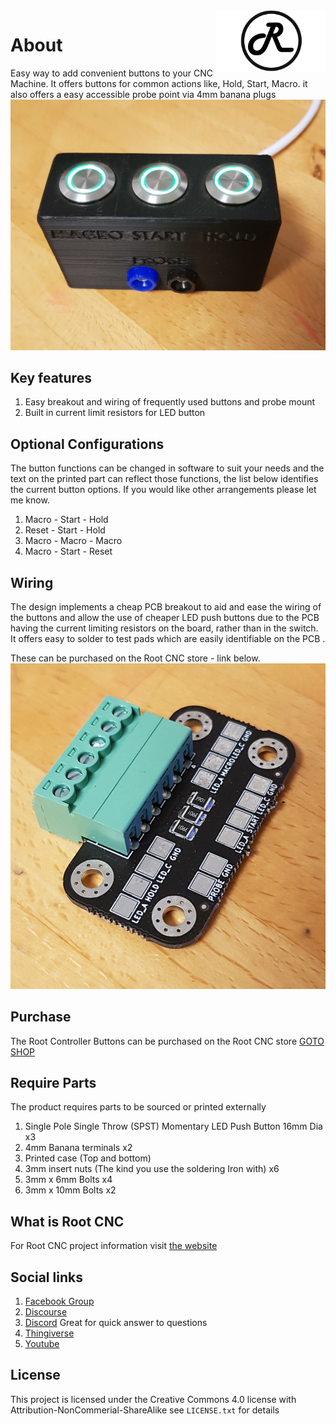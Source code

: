 <img align="right" width=175 src="https://github.com/RootCNC/CNC-Button-and-Probe/blob/main/Media/R_Logo.png" />

# About
Easy way to add convenient buttons to your CNC Machine. It offers buttons for common actions like, Hold, Start, Macro. it also offers a easy accessible probe point via 4mm banana plugs
![Button mount](https://github.com/RootCNC/CNC-Button-and-Probe/blob/main/Media/20220202_214222.jpg)

## Key features 
1. Easy breakout and wiring of frequently used buttons and probe mount
2. Built in current limit resistors for LED button

## Optional Configurations
The button functions can be changed in software to suit your needs and the text on the printed part can reflect those functions, the list below identifies the current button options. If you would like other arrangements please let me know.

1. Macro - Start - Hold
2. Reset - Start - Hold
3. Macro - Macro - Macro
4. Macro - Start - Reset

## Wiring
The design implements a cheap PCB breakout to aid and ease the wiring of the buttons and allow the use of cheaper LED push buttons due to the PCB having the current limiting resistors on the board, rather than in the switch. It offers easy to solder to test pads which are easily identifiable on the PCB .

These can be purchased on the Root CNC store - link below.
![Easy Wire PCB ](https://github.com/RootCNC/CNC-Button-and-Probe/blob/main/Media/20220202_210839.jpg)


## Purchase
The Root Controller Buttons can be purchased on the Root CNC store
[GOTO SHOP](https://rootcnc.com/product-category/electronics/)

## Require Parts
The product requires parts to be sourced or printed externally
1. Single Pole Single Throw (SPST) Momentary LED Push Button 16mm Dia x3
2. 4mm Banana terminals x2
3. Printed case (Top and bottom)
4. 3mm insert nuts (The kind you use the soldering Iron with) x6
5. 3mm x 6mm Bolts x4
6. 3mm x 10mm Bolts x2




## What is Root CNC
For Root CNC project information 
visit [the website](https://rootcnc.com)
## Social links

 1. [Facebook Group](https://www.facebook.com/groups/rootcnc/) 
 2. [Discourse](https://rootcnc.discourse.group/) 
 3. [Discord](https://discord.gg/93Ue5SwthW) Great for quick answer to questions
 4. [Thingiverse](https://www.thingiverse.com/sailorpete/designs) 
 5. [Youtube](https://www.youtube.com/c/sailorpete12/)

## License

This project is licensed under the Creative Commons 4.0 license with 
Attribution-NonCommerial-ShareAlike see `LICENSE.txt` for details